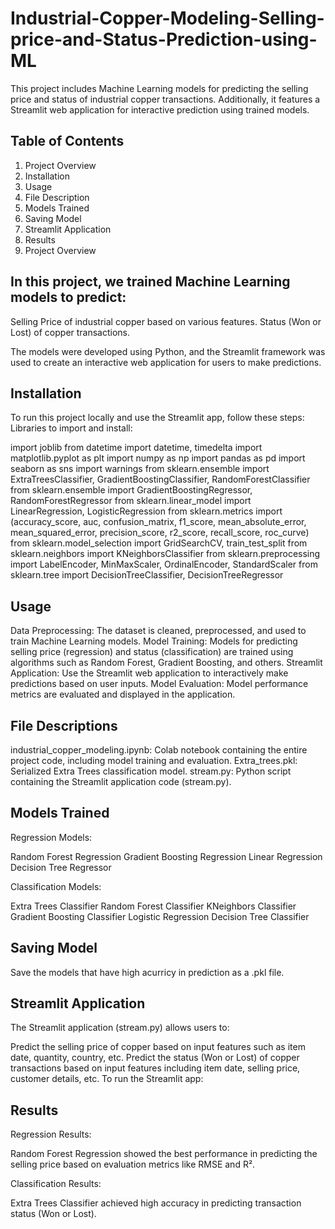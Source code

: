 # Industrial-Copper-Modeling-Selling-price-and-Status-Prediction-using-ML
This project includes Machine Learning models for predicting the selling price and status of industrial copper transactions. Additionally, it features a Streamlit web application for interactive prediction using trained models.

## Table of Contents
1. Project Overview
2. Installation
3. Usage
4. File Description
5. Models Trained
6. Saving Model
7. Streamlit Application
8. Results
9. Project Overview

## In this project, we trained Machine Learning models to predict:

Selling Price of industrial copper based on various features.
Status (Won or Lost) of copper transactions.

The models were developed using Python, and the Streamlit framework was used to create an interactive web application for users to make predictions.

## Installation
To run this project locally and use the Streamlit app, follow these steps:
Libraries to import and install:

import joblib
from datetime import datetime, timedelta
import matplotlib.pyplot as plt
import numpy as np
import pandas as pd
import seaborn as sns
import warnings
from sklearn.ensemble import ExtraTreesClassifier, GradientBoostingClassifier, RandomForestClassifier
from sklearn.ensemble import GradientBoostingRegressor, RandomForestRegressor
from sklearn.linear_model import LinearRegression, LogisticRegression
from sklearn.metrics import (accuracy_score, auc, confusion_matrix, f1_score,
                             mean_absolute_error, mean_squared_error,
                             precision_score, r2_score, recall_score,
                             roc_curve)
from sklearn.model_selection import GridSearchCV, train_test_split
from sklearn.neighbors import KNeighborsClassifier
from sklearn.preprocessing import LabelEncoder, MinMaxScaler, OrdinalEncoder, StandardScaler
from sklearn.tree import DecisionTreeClassifier, DecisionTreeRegressor

## Usage
Data Preprocessing: The dataset is cleaned, preprocessed, and used to train Machine Learning models.
Model Training: Models for predicting selling price (regression) and status (classification) are trained using algorithms such as Random Forest, Gradient Boosting, and others.
Streamlit Application: Use the Streamlit web application to interactively make predictions based on user inputs.
Model Evaluation: Model performance metrics are evaluated and displayed in the application.

## File Descriptions
industrial_copper_modeling.ipynb: Colab notebook containing the entire project code, including model training and evaluation.
Extra_trees.pkl: Serialized Extra Trees classification model.
stream.py: Python script containing the Streamlit application code (stream.py).

## Models Trained

Regression Models:

Random Forest Regression
Gradient Boosting Regression
Linear Regression
Decision Tree Regressor

Classification Models:

Extra Trees Classifier
Random Forest Classifier
KNeighbors Classifier
Gradient Boosting Classifier
Logistic Regression
Decision Tree Classifier

## Saving Model

Save the models that have high acurricy in prediction as a .pkl file. 

## Streamlit Application

The Streamlit application (stream.py) allows users to:

Predict the selling price of copper based on input features such as item date, quantity, country, etc.
Predict the status (Won or Lost) of copper transactions based on input features including item date, selling price, customer details, etc.
To run the Streamlit app:

## Results

Regression Results:

Random Forest Regression showed the best performance in predicting the selling price based on evaluation metrics like RMSE and R².

Classification Results:

Extra Trees Classifier achieved high accuracy in predicting transaction status (Won or Lost).
